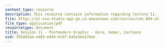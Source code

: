 ```yaml
---
content_type: resource
description: This resource contains information regarding lecture 11.
file: https://ol-ocw-studio-app-qa.s3.amazonaws.com/courses/cms-840-at-the-limit-violence-in-contemporary-representation-fall-2013/3924d2aea465ed4e6cbf6a5e3ed176ee_MITCMS_840F13_Session_11.pdf
file_type: application/pdf
resourcetype: Document
title: Session 11 - Postmodern Graphic - Gore, Humor, Cartoons
uid: 3924d2ae-a465-ed4e-6cbf-6a5e3ed176ee
---
```

